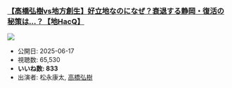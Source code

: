 ### [【高橋弘樹vs地方創生】好立地なのになぜ？衰退する静岡・復活の秘策は…？【地HacQ】](https://www.youtube.com/watch?v=1ONnQjI2X5A)
[![](https://img.youtube.com/vi/1ONnQjI2X5A/sddefault.jpg)](https://www.youtube.com/watch?v=1ONnQjI2X5A)
-   公開日: 2025-06-17
-   視聴数: 65,530
-   **いいね数: 833**
-   出演者: 松永康太, [高橋弘樹](/rehacq_fan/people/高橋弘樹 "wikilink")
